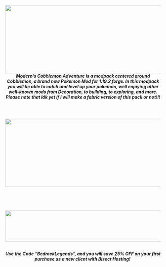 <center>

<p><em><strong><img src="https://www.bisecthosting.com/images/CF/Monumental_Experience/BH_ME_Overviewpng" alt="" /></strong></em></p>
<p>&nbsp;</p>
<p>&nbsp;</p>
<p style="text-align: center;"><em><strong><img src="https://www.bisecthosting.com/images/CF/Monumental_Experience/BH_ME_Overview.png" alt="" width="1123" height="220" />Modern's Cobblemon Adventure is a modpack centered around Cobblemon, a brand new Pokemon Mod for 1.19.2 forge. In this modpack you will be able to catch and level up your pokemon, well enjoying other well-known mods from Decoration, to building, to exploring, and more. Please note that Idk yet if I will make a fabric version of this pack or not!!!<br /></strong></em></p>
<p><em><strong>&nbsp;</strong></em></p>
<p><br /><a href="https://github.com/ModernGamingWorld/Modern-s-Cobblemon-Adventures/issues" target="_blank" rel="noopener noreferrer"><em><strong><img src="https://www.bisecthosting.com/images/CF/Monumental_Experience/BH_ME_Issues.png" alt="" width="1123" height="220" /></strong></em></a></p>
<p>&nbsp;</p>
<p><em><strong>&nbsp; &nbsp; &nbsp;</strong></em></p>
<p style="text-align: center;"><a href="https://www.curseforge.com/linkout?remoteUrl=https%253a%252f%252fbisecthosting.com%252fBedrockLegends" target="_blank" rel="noopener noreferrer"><img src="https://media.discordapp.net/attachments/770324141114916874/892813483039682580/BH_BL_PromoCard.png?width=960&amp;height=100" alt="" width="960" height="100" /></a></p>
<p style="text-align: center;"><br /><em><strong>Use the Code &ldquo;BedrockLegends&rdquo;, and you will save 25% OFF on your first purchase as a new client with Bisect Hosting!&nbsp;</strong></em></p>
<p><em><strong>&nbsp;</strong></em></p>

  </center>
